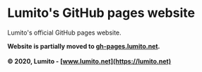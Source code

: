 # Lumito's GitHub pages website

Lumito's official GitHub pages website.

**Website is partially moved to [gh-pages.lumito.net](https://gh-pages.lumito.net).**
<br><br>
**© 2020, Lumito - [www.lumito.net](https://lumito.net)**
